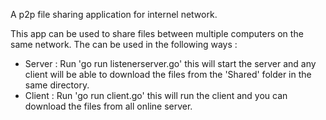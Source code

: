 A p2p file sharing application for internel network.

This app can be used to share files between multiple computers on the same network. The can be used in the following ways :

- Server : Run 'go run listenerserver.go' this will start the server and any client will be able to download the files from the 'Shared' folder in the same directory.
- Client : Run 'go run client.go' this will run the client and you can download the files from all online server.
